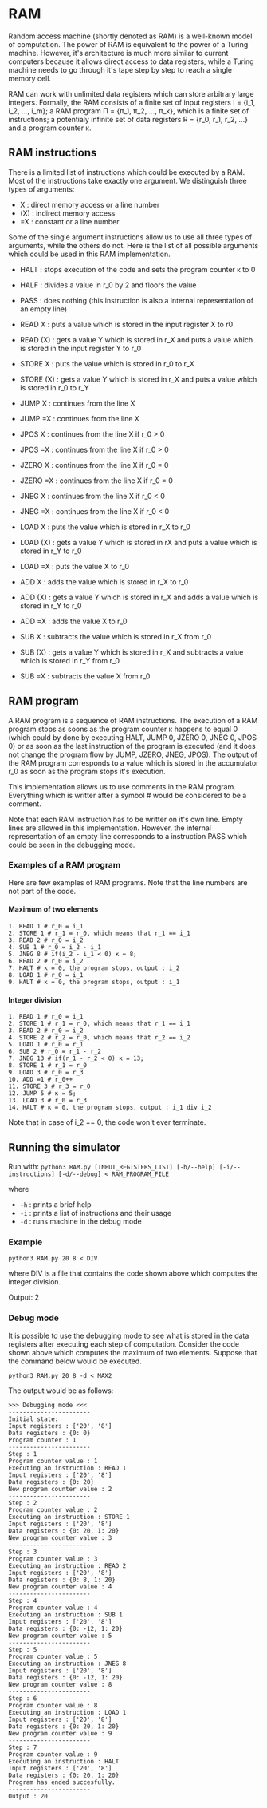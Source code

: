 # RAM

Random access machine (shortly denoted as RAM) is a well-known model of computation. The power of RAM is equivalent to the power of a Turing machine. However, it's architecture is much more similar to current computers because it allows direct access to data registers, while a Turing machine needs to go through it's tape step by step to reach a single memory cell.

RAM can work with unlimited data registers which can store arbitrary large integers. Formally, the RAM consists of a finite set of input registers I = {i_1, i_2, ..., i_m}; a RAM program Π = {π_1, π_2, ..., π_k}, which is a finite set of instructions; a potentialy infinite set of data registers R = {r_0, r_1, r_2, ...} and a program counter κ.

## RAM instructions

There is a limited list of instructions which could be executed by a RAM. Most of the instructions take exactly one argument. We distinguish three types of arguments:

- X : direct memory access or a line number
- (X) : indirect memory access
- =X : constant or a line number

Some of the single argument instructions allow us to use all three types of arguments, while the others do not. Here is the list of all possible arguments which could be used in this RAM implementation.

- HALT : stops execution of the code and sets the program counter κ to 0
- HALF : divides a value in r_0 by 2 and floors the value
- PASS : does nothing (this instruction is also a internal representation of an empty line)

- READ X : puts a value which is stored in the input register X to r0
- READ (X) : gets a value Y which is stored in r_X and puts a value which is stored in the input register Y to r_0
- STORE X : puts the value which is stored in r_0 to r_X
- STORE (X) : gets a value Y which is stored in r_X and puts a value which is stored in r_0 to r_Y
- JUMP X : continues from the line X
- JUMP =X : continues from the line X
- JPOS X : continues from the line X if r_0 > 0
- JPOS =X : continues from the line X if r_0 > 0
- JZERO X : continues from the line X if r_0 = 0
- JZERO =X : continues from the line X if r_0 = 0
- JNEG X : continues from the line X if r_0 < 0
- JNEG =X : continues from the line X if r_0 < 0
- LOAD X : puts the value which is stored in r_X to r_0
- LOAD (X) : gets a value Y which is stored in rX and puts a value which is stored in r_Y to r_0
- LOAD =X : puts the value X to r_0
- ADD X : adds the value which is stored in r_X to r_0
- ADD (X) : gets a value Y which is stored in r_X and adds a value which is stored in r_Y to r_0
- ADD =X : adds the value X to r_0
- SUB X : subtracts the value which is stored in r_X from r_0
- SUB (X) : gets a value Y which is stored in r_X and subtracts a value which is stored in r_Y from r_0
- SUB =X : subtracts the value X from r_0

## RAM program

A RAM program is a sequence of RAM instructions. The execution of a RAM program stops as soons as the program counter κ happens to equal 0 (which could by done by executing HALT, JUMP 0, JZERO 0, JNEG 0, JPOS 0) or as soon as the last instruction of the program is executed (and it does not change the program flow by JUMP, JZERO, JNEG, JPOS). The output of the RAM program corresponds to a value which is stored in the accumulator r_0 as soon as the program stops it's execution.

This implementation allows us to use comments in the RAM program. Everything which is writter after a symbol # would be considered to be a comment.

Note that each RAM instruction has to be writter on it's own line. Empty lines are allowed in this implementation. However, the internal representation of an empty line corresponds to a instruction PASS which could be seen in the debugging mode.

### Examples of a RAM program

Here are few examples of RAM programs. Note that the line numbers are not part of the code.

#### Maximum of two elements

```
1. READ 1 # r_0 = i_1
2. STORE 1 # r_1 = r_0, which means that r_1 == i_1
3. READ 2 # r_0 = i_2
4. SUB 1 # r_0 = i_2 - i_1
5. JNEG 8 # if(i_2 - i_1 < 0) κ = 8;
6. READ 2 # r_0 = i_2
7. HALT # κ = 0, the program stops, output : i_2
8. LOAD 1 # r_0 = i_1
9. HALT # κ = 0, the program stops, output : i_1
```

#### Integer division

```
1. READ 1 # r_0 = i_1
2. STORE 1 # r_1 = r_0, which means that r_1 == i_1
3. READ 2 # r_0 = i_2
4. STORE 2 # r_2 = r_0, which means that r_2 == i_2
5. LOAD 1 # r_0 = r_1
6. SUB 2 # r_0 = r_1 - r_2
7. JNEG 13 # if(r_1 - r_2 < 0) κ = 13;
8. STORE 1 # r_1 = r_0
9. LOAD 3 # r_0 = r_3
10. ADD =1 # r_0++
11. STORE 3 # r_3 = r_0
12. JUMP 5 # κ = 5;
13. LOAD 3 # r_0 = r_3
14. HALT # κ = 0, the program stops, output : i_1 div i_2
```

Note that in case of i_2 == 0, the code won't ever terminate.

## Running the simulator

Run with: `python3 RAM.py [INPUT_REGISTERS_LIST] [-h/--help] [-i/--instructions] [-d/--debug] < RAM_PROGRAM_FILE`

where

- `-h` : prints a brief help
- `-i` : prints a list of instructions and their usage
- `-d` : runs machine in the debug mode

### Example

`python3 RAM.py 20 8 < DIV`

where DIV is a file that contains the code shown above which computes the integer division.

Output: 2

### Debug mode

It is possible to use the debugging mode to see what is stored in the data registers after executing each step of computation. Consider the code shown above which computes the maximum of two elements. Suppose that the command below would be executed.

`python3 RAM.py 20 8 -d < MAX2`

The output would be as follows:

```
>>> Debugging mode <<<
-----------------------
Initial state:
Input registers : ['20', '8']
Data registers : {0: 0}
Program counter : 1
-----------------------
Step : 1
Program counter value : 1
Executing an instruction : READ 1
Input registers : ['20', '8']
Data registers : {0: 20}
New program counter value : 2
-----------------------
Step : 2
Program counter value : 2
Executing an instruction : STORE 1
Input registers : ['20', '8']
Data registers : {0: 20, 1: 20}
New program counter value : 3
-----------------------
Step : 3
Program counter value : 3
Executing an instruction : READ 2
Input registers : ['20', '8']
Data registers : {0: 8, 1: 20}
New program counter value : 4
-----------------------
Step : 4
Program counter value : 4
Executing an instruction : SUB 1
Input registers : ['20', '8']
Data registers : {0: -12, 1: 20}
New program counter value : 5
-----------------------
Step : 5
Program counter value : 5
Executing an instruction : JNEG 8
Input registers : ['20', '8']
Data registers : {0: -12, 1: 20}
New program counter value : 8
-----------------------
Step : 6
Program counter value : 8
Executing an instruction : LOAD 1
Input registers : ['20', '8']
Data registers : {0: 20, 1: 20}
New program counter value : 9
-----------------------
Step : 7
Program counter value : 9
Executing an instruction : HALT
Input registers : ['20', '8']
Data registers : {0: 20, 1: 20}
Program has ended succesfully.
-----------------------
Output : 20
```
